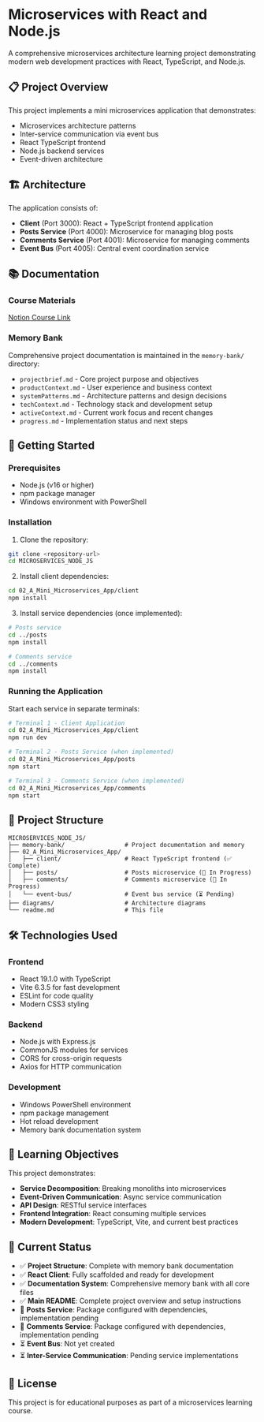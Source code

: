 # Microservices with React and Node.js

A comprehensive microservices architecture learning project demonstrating modern web development practices with React, TypeScript, and Node.js.

## 📋 Project Overview

This project implements a mini microservices application that demonstrates:
- Microservices architecture patterns
- Inter-service communication via event bus
- React TypeScript frontend
- Node.js backend services
- Event-driven architecture

## 🏗️ Architecture

The application consists of:
- **Client** (Port 3000): React + TypeScript frontend application
- **Posts Service** (Port 4000): Microservice for managing blog posts
- **Comments Service** (Port 4001): Microservice for managing comments
- **Event Bus** (Port 4005): Central event coordination service

## 📚 Documentation

### Course Materials
[Notion Course Link](https://www.notion.so/Microservices-with-react-and-node-21430c6e8cbd80bba421cef36377564b?source=copy_link)

### Memory Bank
Comprehensive project documentation is maintained in the `memory-bank/` directory:
- `projectbrief.md` - Core project purpose and objectives
- `productContext.md` - User experience and business context
- `systemPatterns.md` - Architecture patterns and design decisions
- `techContext.md` - Technology stack and development setup
- `activeContext.md` - Current work focus and recent changes
- `progress.md` - Implementation status and next steps

## 🚀 Getting Started

### Prerequisites
- Node.js (v16 or higher)
- npm package manager
- Windows environment with PowerShell

### Installation
1. Clone the repository:
```bash
git clone <repository-url>
cd MICROSERVICES_NODE_JS
```

2. Install client dependencies:
```bash
cd 02_A_Mini_Microservices_App/client
npm install
```

3. Install service dependencies (once implemented):
```bash
# Posts service
cd ../posts
npm install

# Comments service
cd ../comments
npm install
```

### Running the Application
Start each service in separate terminals:

```bash
# Terminal 1 - Client Application
cd 02_A_Mini_Microservices_App/client
npm run dev

# Terminal 2 - Posts Service (when implemented)
cd 02_A_Mini_Microservices_App/posts
npm start

# Terminal 3 - Comments Service (when implemented)
cd 02_A_Mini_Microservices_App/comments
npm start
```

## 📁 Project Structure

```
MICROSERVICES_NODE_JS/
├── memory-bank/                 # Project documentation and memory
├── 02_A_Mini_Microservices_App/
│   ├── client/                  # React TypeScript frontend (✅ Complete)
│   ├── posts/                   # Posts microservice (🔄 In Progress)
│   ├── comments/                # Comments microservice (🔄 In Progress)
│   └── event-bus/               # Event bus service (⏳ Pending)
├── diagrams/                    # Architecture diagrams
└── readme.md                    # This file
```

## 🛠️ Technologies Used

### Frontend
- React 19.1.0 with TypeScript
- Vite 6.3.5 for fast development
- ESLint for code quality
- Modern CSS3 styling

### Backend
- Node.js with Express.js
- CommonJS modules for services
- CORS for cross-origin requests
- Axios for HTTP communication

### Development
- Windows PowerShell environment
- npm package management
- Hot reload development
- Memory bank documentation system

## 📖 Learning Objectives

This project demonstrates:
- **Service Decomposition**: Breaking monoliths into microservices
- **Event-Driven Communication**: Async service communication
- **API Design**: RESTful service interfaces
- **Frontend Integration**: React consuming multiple services
- **Modern Development**: TypeScript, Vite, and current best practices

## 🚧 Current Status

- ✅ **Project Structure**: Complete with memory bank documentation
- ✅ **React Client**: Fully scaffolded and ready for development
- ✅ **Documentation System**: Comprehensive memory bank with all core files
- ✅ **Main README**: Complete project overview and setup instructions
- 🔄 **Posts Service**: Package configured with dependencies, implementation pending
- 🔄 **Comments Service**: Package configured with dependencies, implementation pending
- ⏳ **Event Bus**: Not yet created
- ⏳ **Inter-Service Communication**: Pending service implementations

## 📄 License

This project is for educational purposes as part of a microservices learning course.

